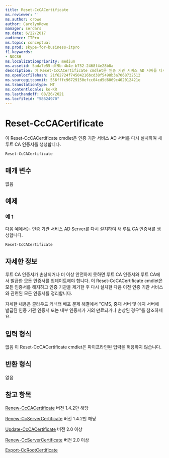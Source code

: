 ```yaml
---
title: Reset-CcCACertificate
ms.reviewer: ''
ms.author: crowe
author: CarolynRowe
manager: serdars
ms.date: 6/22/2017
audience: ITPro
ms.topic: conceptual
ms.prod: skype-for-business-itpro
f1.keywords:
- NOCSH
ms.localizationpriority: medium
ms.assetid: 5ada7e55-df9b-4b4e-b752-2468f4e28b8a
description: 이 Reset-CcCACertificate cmdlet은 인증 기관 서비스 AD 서버를 다시 설치하여 새 루트 CA 인증서를 생성합니다.
ms.openlocfilehash: 21f62724f74504216bcd38f5498b3a7068722512
ms.sourcegitcommit: 556fffc96729150efcc04cd5d6069c402012421e
ms.translationtype: MT
ms.contentlocale: ko-KR
ms.lasthandoff: 08/26/2021
ms.locfileid: "58624970"
---
```

# <a name="reset-cccacertificate"></a>Reset-CcCACertificate
 
이 Reset-CcCACertificate cmdlet은 인증 기관 서비스 AD 서버를 다시 설치하여 새 루트 CA 인증서를 생성합니다.
  
```powershell
Reset-CcCACertificate
```

## <a name="parameters"></a>매개 변수

없음
  
## <a name="examples"></a>예제
<a name="Examples"> </a>

### <a name="example-1"></a>예 1

다음 예에서는 인증 기관 서비스 AD Server를 다시 설치하여 새 루트 CA 인증서를 생성합니다.
  
```powershell
Reset-CcCACertificate
```

## <a name="detailed-description"></a>자세한 정보
<a name="DetailedDescription"> </a>

루트 CA 인증서가 손상되거나 더 이상 안전하지 못하면 루트 CA 인증서와 루트 CA에서 발급한 모든 인증서를 업데이트해야 합니다. 이 Reset-CcCACertificate cmdlet은 모든 인증서를 해지하고 인증 기관을 제거한 후 다시 설치한 다음 이전 인증 기관 서비스와 관련된 모든 인증서를 정리합니다. 
  
자세한 내용은 클라우드 커넥터 배포 문제 해결에서 "CMS, 중재 서버 및 에지 서버에 발급된 인증 기관 인증서 또는 내부 인증서가 거의 만료되거나 손상된 경우"를 참조하세요.
  
## <a name="input-types"></a>입력 형식
<a name="InputTypes"> </a>

없음 이 Reset-CcCACertificate cmdlet은 파이프라인된 입력을 허용하지 않습니다.
  
## <a name="return-types"></a>반환 형식
<a name="ReturnTypes"> </a>

없음
  
## <a name="see-also"></a>참고 항목
<a name="ReturnTypes"> </a>

[Renew-CcCACertificate](renew-cccacertificate.md) 버전 1.4.2만 해당
  
[Renew-CcServerCertificate](renew-ccservercertificate.md) 버전 1.4.2만 해당
  
[Update-CcCACertificate](update-cccacertificate.md) 버전 2.0 이상
  
[Renew-CcServerCertificate](renew-ccservercertificate.md) 버전 2.0 이상
  
[Export-CcRootCertificate](export-ccrootcertificate.md)
  

